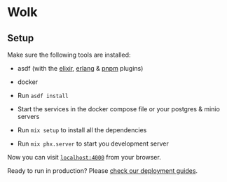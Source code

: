 # Wolk

## Setup

Make sure the following tools are installed:
- asdf (with the [elixir](https://github.com/asdf-vm/asdf-elixir), [erlang](https://github.com/asdf-vm/asdf-erlang) & [pnpm](https://github.com/jonathanmorley/asdf-pnpm) plugins)
- docker


- Run `asdf install`
- Start the services in the docker compose file or your postgres & minio servers
- Run `mix setup` to install all the dependencies
- Run `mix phx.server` to start you development server

Now you can visit [`localhost:4000`](http://localhost:4000) from your browser.

Ready to run in production? Please [check our deployment guides](https://hexdocs.pm/phoenix/deployment.html).
